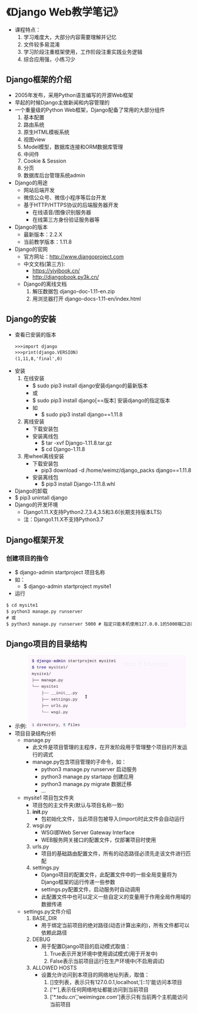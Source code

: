 # 《Django Web教学笔记》
* 课程特点：
    1. 学习难度大，大部分内容需要理解并记忆
    2. 文件较多易混淆
    3. 学习阶段注重框架使用，工作阶段注重实践业务逻辑
    4. 综合应用强，小练习少
## Django框架的介绍
* 2005年发布，采用Python语言编写的开源Web框架
* 早起的时候Django主做新闻和内容管理的
* 一个重量级的Python Web框架，Django配备了常用的大部分组件
    1. 基本配置
    2. 路由系统
    3. 原生HTML模板系统
    4. 视图view
    5. Model模型，数据库连接和ORM数据库管理
    6. 中间件
    7. Cookie & Session
    8. 分页
    9. 数据库后台管理系统admin
* Django的用途
    * 网站后端开发
    * 微信公众号、微信小程序等后台开发
    * 基于HTTP/HTTPS协议的后端服务器开发
        * 在线语音/图像识别服务器
        * 在线第三方身份验证服务器等
* Django的版本
    * 最新版本：2.2.X
    * 当前教学版本：1.11.8
* Django的官网
    * 官方网址：http://www.djangoproject.com
    * 中文文档(第三方):
        * https://yiyibook.cn/
        * http://djangobook.py3k.cn/
    * Django的离线文档
        1. 解压数据包 django-doc-1.11-en.zip
        2. 用浏览器打开 django-docs-1.11-en/index.html
## Django的安装
* 查看已安装的版本
    ```html
    >>>import django
    >>>print(django.VERSION)
    (1,11,8,'final',0)
    ```
* 安装
    1. 在线安装
        * $ sudo pip3 install django安装django的最新版本
        * 或
        * $ sudo pip3 install django[==版本] 安装django的指定版本
        * 如
            * $ sudo pip3 install django==1.11.8
    2. 离线安装
        * 下载安装包
        * 安装离线包
            * $ tar -xvf Django-1.11.8.tar.gz
            * $ cd Django-1.11.8
    3. 用wheel离线安装
        * 下载安装包
            * pip3 download -d /home/weimz/django_packs
              django==1.11.8
        * 安装离线包
            * $ pip3 install Django-1.11.8.whl
* Django的卸载
* $ pip3 unintall django
* Django的开发环境
    * Django1.11.X支持Python2.7,3.4,3.5和3.6(长期支持版本LTS)
    * 注：Django1.11.X不支持Python3.7
## Django框架开发
### 创建项目的指令
* $ django-admin startproject 项目名称
* 如：
    * $ django-admin startproject mysite1
* 运行
```html
$ cd mysite1
$ python3 manage.py runserver
# 或
$ python3 manage.py runserver 5000 # 指定只能本机使用127.0.0.1的5000端口访问本机
```
## Django项目的目录结构
* 示例:
![django目录结构](django目录结构.jpg)
* 项目目录结构分析
    * manage.py
        * 此文件是项目管理的主程序，在开发阶段用于管理整个项目的开发运行的调式
        * manage.py包含项目管理的子命令，如：
            * python3 manage.py runserver 启动服务
            * python3 manage.py startapp 创建应用
            * python3 manage.py migrate 数据迁移
            * ...
    * mysite1 项目包文件夹
        * 项目包的主文件夹(默认与项目名称一致)
        1. __init__.py
            * 包初始化文件，当此项目包被导入(import)时此文件会自动运行
        2. wsgi.py
            * WSGI即Web Server Gateway Interface
            * WEB服务网关接口的配置文件，仅部署项目时使用
        3. urls.py
            * 项目的基础路由配置文件，所有的动态路径必须先走该文件进行匹配
        4. settings.py
            * Django项目的配置文件，此配置文件中的一些全局变量将为Django框架的运行传递一些参数
            * settings.py配置文件，启动服务时自动调用
            * 此配置文件中也可以定义一些自定义的变量用于作用全局作用域的数据传递
    * settings.py文件介绍
        1. BASE_DIR
            * 用于绑定当前项目的绝对路径(动态计算出来的)，所有文件都可以依赖此路径
        2. DEBUG
            * 用于配置Django项目的启动模式取值：
                1. True表示开发环境中使用调试模式(用于开发中)
                2. False表示当前项目运行在生产环境中(不启用调试)
        3. ALLOWED HOSTS
            * 设置允许访问到本项目的网络地址列表，取值：
                1. []空列表，表示只有127.0.0.1,localhost,'[::1]'能访问本项目
                2. ['*'],表示任何网络地址都能访问到当前项目
                3. ['*.tedu.cn','weimingze.com']表示只有当前两个主机能访问当前项目